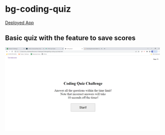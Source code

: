 # bg-coding-quiz


[Deployed App](https://bgeertsen.github.io/bg-coding-quiz/)

## Basic quiz with the feature to save scores

![Screenshot](./assets/images/quiz-screenshot.png)